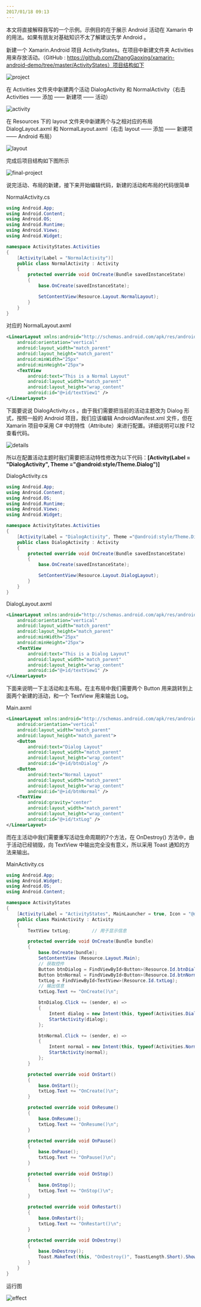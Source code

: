 ```yaml
---
2017/01/18 09:13
---
```


本文将直接解释我写的一个示例。示例目的在于展示 Android 活动在 Xamarin 中的用法。如果有朋友对基础知识不太了解建议先学 Android 。
 

新建一个 Xamarin.Android 项目 ActivityStates。在项目中新建文件夹 Activities 用来存放活动。（GitHub : https://github.com/ZhangGaoxing/xamarin-android-demo/tree/master/ActivityStates）项目结构如下

![project](http://blogres.zhangyue.xin/18-2-13/10069299.jpg)

在 Activities 文件夹中新建两个活动 DialogActivity 和 NormalActivity（右击 Activities —— 添加 —— 新建项 —— 活动）

![activity](http://blogres.zhangyue.xin/18-2-13/32633767.jpg)

在 Resources 下的 layout 文件夹中新建两个与之相对应的布局 DialogLayout.axml 和 NormalLayout.axml（右击 layout —— 添加 —— 新建项 —— Android 布局）

 ![layout](http://blogres.zhangyue.xin/18-2-13/78142859.jpg)

完成后项目结构如下图所示

![final-project](http://blogres.zhangyue.xin/18-2-13/23175303.jpg)

说完活动、布局的新建，接下来开始编辑代码，新建的活动和布局的代码很简单

NormalActivity.cs
```C#
using Android.App;
using Android.Content;
using Android.OS;
using Android.Runtime;
using Android.Views;
using Android.Widget;

namespace ActivityStates.Activities
{
    [Activity(Label = "NormalActivity")]
    public class NormalActivity : Activity
    {
        protected override void OnCreate(Bundle savedInstanceState)
        {
            base.OnCreate(savedInstanceState);

            SetContentView(Resource.Layout.NormalLayout);
        }
    }
}
```

对应的 NormalLayout.axml
```xml
<LinearLayout xmlns:android="http://schemas.android.com/apk/res/android"
    android:orientation="vertical"
    android:layout_width="match_parent"
    android:layout_height="match_parent"
    android:minWidth="25px"
    android:minHeight="25px">
    <TextView
        android:text="This is a Normal Layout"
        android:layout_width="match_parent"
        android:layout_height="wrap_content"
        android:id="@+id/textView1" />
</LinearLayout>
```

下面要说说 DialogActivity.cs 。由于我们需要把当前的活动主题改为 Dialog 形式，按照一般的 Android 项目，我们应该编辑 AndroidManifest.xml 文件，但在 Xamarin 项目中采用 C# 中的特性（Attribute）来进行配置。详细说明可以按 F12 查看代码。

![details](http://blogres.zhangyue.xin/18-2-13/64416599.jpg)

所以在配置活动主题时我们需要把活动特性修改为以下代码：**[Activity(Label = "DialogActivity", Theme ="@android:style/Theme.Dialog")]**

DialogActivity.cs
```C#
using Android.App;
using Android.Content;
using Android.OS;
using Android.Runtime;
using Android.Views;
using Android.Widget;

namespace ActivityStates.Activities
{
    [Activity(Label = "DialogActivity", Theme ="@android:style/Theme.Dialog")]
    public class DialogActivity : Activity
    {
        protected override void OnCreate(Bundle savedInstanceState)
        {
            base.OnCreate(savedInstanceState);

            SetContentView(Resource.Layout.DialogLayout);
        }
    }
}
```

DialogLayout.axml
```xml
<LinearLayout xmlns:android="http://schemas.android.com/apk/res/android"
    android:orientation="vertical"
    android:layout_width="match_parent"
    android:layout_height="match_parent"
    android:minWidth="25px"
    android:minHeight="25px">
    <TextView
        android:text="This is a Dialog Layout"
        android:layout_width="match_parent"
        android:layout_height="wrap_content"
        android:id="@+id/textView1" />
</LinearLayout>
```

下面来说明一下主活动和主布局。在主布局中我们需要两个 Button 用来跳转到上面两个新建的活动，和一个 TextView 用来输出 Log。

Main.axml
```xml
<LinearLayout xmlns:android="http://schemas.android.com/apk/res/android"
    android:orientation="vertical"
    android:layout_width="match_parent"
    android:layout_height="match_parent">
    <Button
        android:text="Dialog Layout"
        android:layout_width="match_parent"
        android:layout_height="wrap_content"
        android:id="@+id/btnDialog" />
    <Button
        android:text="Normal Layout"
        android:layout_width="match_parent"
        android:layout_height="wrap_content"
        android:id="@+id/btnNormal" />
    <TextView
        android:gravity="center"
        android:layout_width="match_parent"
        android:layout_height="wrap_content"
        android:id="@+id/txtLog" />
</LinearLayout>
```

而在主活动中我们需要重写活动生命周期的7个方法，在 OnDestroy() 方法中，由于活动已经销毁，向 TextView 中输出完全没有意义，所以采用 Toast 通知的方法来输出。

MainActivity.cs
```C#
using Android.App;
using Android.Widget;
using Android.OS;
using Android.Content;

namespace ActivityStates
{
    [Activity(Label = "ActivityStates", MainLauncher = true, Icon = "@drawable/icon")]
    public class MainActivity : Activity
    {
        TextView txtLog;        // 用于显示信息

        protected override void OnCreate(Bundle bundle)
        {
            base.OnCreate(bundle);
            SetContentView (Resource.Layout.Main);
            // 获取控件
            Button btnDialog = FindViewById<Button>(Resource.Id.btnDialog);
            Button btnNormal = FindViewById<Button>(Resource.Id.btnNormal);
            txtLog = FindViewById<TextView>(Resource.Id.txtLog);
            // 输出信息
            txtLog.Text += "OnCreate()\n";

            btnDialog.Click += (sender, e) =>
            {
                Intent dialog = new Intent(this, typeof(Activities.DialogActivity));
                StartActivity(dialog);
            };

            btnNormal.Click += (sender, e) =>
            {
                Intent normal = new Intent(this, typeof(Activities.NormalActivity));
                StartActivity(normal);
            };
        }

        protected override void OnStart()
        {
            base.OnStart();
            txtLog.Text += "OnCreate()\n";
        }

        protected override void OnResume()
        {
            base.OnResume();
            txtLog.Text += "OnResume()\n";
        }

        protected override void OnPause()
        {
            base.OnPause();
            txtLog.Text += "OnPause()\n";
        }

        protected override void OnStop()
        {
            base.OnStop();
            txtLog.Text += "OnStop()\n";
        }

        protected override void OnRestart()
        {
            base.OnRestart();
            txtLog.Text += "OnRestart()\n";
        }

        protected override void OnDestroy()
        {
            base.OnDestroy();
            Toast.MakeText(this, "OnDestroy()", ToastLength.Short).Show();
        }
    }
}
```

运行图

![effect](http://blogres.zhangyue.xin/18-2-13/99820040.jpg)